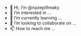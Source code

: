 - 👋 Hi, I’m @nazepilfreaky
- 👀 I’m interested in ...
- 🌱 I’m currently learning ...
- 💞️ I’m looking to collaborate on ...
- 📫 How to reach me ...

<!---
nazepilfreaky/nazepilfreaky is a ✨ special ✨ repository because its `README.md` (this file) appears on your GitHub profile.
You can click the Preview link to take a look at your changes.
--->
